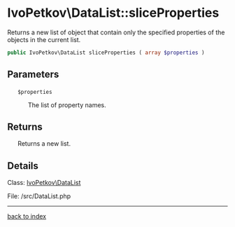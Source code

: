 # IvoPetkov\DataList::sliceProperties

Returns a new list of object that contain only the specified properties of the objects in the current list.

```php
public IvoPetkov\DataList sliceProperties ( array $properties )
```

## Parameters

&nbsp;&nbsp;&nbsp;&nbsp;&nbsp;&nbsp;`$properties`

&nbsp;&nbsp;&nbsp;&nbsp;&nbsp;&nbsp;&nbsp;&nbsp;&nbsp;&nbsp;&nbsp;&nbsp;The list of property names.

## Returns

&nbsp;&nbsp;&nbsp;&nbsp;&nbsp;&nbsp;Returns a new list.

## Details

Class: [IvoPetkov\DataList](ivopetkov.datalist.class.md)

File: /src/DataList.php

---

[back to index](index.md)

